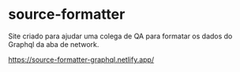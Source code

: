 # source-formatter

Site criado para ajudar uma colega de QA para formatar os dados do Graphql da aba de network.

https://source-formatter-graphql.netlify.app/
